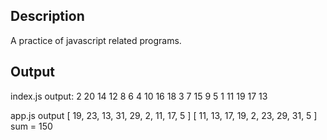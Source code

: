 ## Description
A practice of javascript related programs.

## Output
index.js output:
2 20 14 12 8 6 4 10 16 18 
3 7 15 9 5 1 11 19 17 13

app.js output
[
  19, 23, 13, 31, 29,
   2, 11, 17,  5
]
[
  11, 13, 17, 19, 2,
  23, 29, 31,  5
]
sum = 150